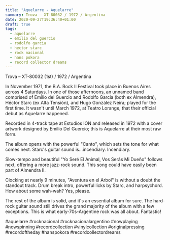 ```yaml
---
title: "Aquelarre - Aquelarre"
summary: Trova – XT-80032 / 1972 / Argentina
date: 2020-09-27T19:36:40+01:00
draft: true
tags:
  - aquelarre
  - emilio del guercio
  - rodolfo garcia
  - hector starc
  - rock nacional
  - hans pokora
  - record collector dreams
---
```

Trova – XT-80032 (1st) / 1972 / Argentina

In November 1971, the B.A. Rock II Festival took place in Buenos Aires across 4 Saturdays. In one of those afternoons, an unnamed band comprised of Emilio del Guercio and Rodolfo Garcia (both ex Almendra), Héctor Starc (ex Alta Tensión), and Hugo González Neira; played for the first time. It wasn't until March 1972, at Teatro Lorange, that their official debut as Aquelarre happened.

Recorded in 4-track tape at Estudios ION and released in 1972 with a cover artwork designed by Emilio Del Guercio; this is Aquelarre at their most raw form.

The album opens with the powerful "Canto", which sets the tone for what comes next. Starc's guitar sound is...incendiary. Incendiary. 

Slow-tempo and beautiful "Yo Seré El Animal, Vos Serás Mi Dueño" follows next, offering a more jazz-rock sound. This song could have easily been part of Almendra II.

Clocking at nearly 9 minutes, "Aventura en el Arbol" is without a doubt the standout track. Drum break intro, powerful licks by Starc, and harpsychord. How about some wah-wah? Yes, please.

The rest of the album is solid, and it's an essential album for sure. The hard-rock guitar sound still drives the grand majority of the album with a few exceptions. This is what early-70s-Argentine rock was all about. Fantastic!

#aquelarre #rocknacional #rocknacionalargentino #nowplaying #nowspinning #recordcollection #vinylcollection #originalpressing #recordoftheday #hanspokora #recordcollectordreams
